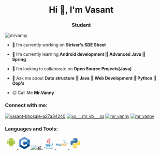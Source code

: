 <h1 align="center">Hi 👋, I'm Vasant</h1>
<h3 align="center">Student</h3>

<p align="left"> <img src="https://komarev.com/ghpvc/?username=mrvanny&label=Profile%20views&color=0eb482&style=flat" alt="mrvanny" /> </p>

- 🔭 I’m currently working on **Striver's SDE Sheet**

- 🌱 I’m currently learning **Android development || Advanced Java || Spring**

- 👯 I’m looking to collaborate on **Open Source Projects[Java]**

- 💬 Ask me about **Data structure || Java || Web Development || Python || Oop's**

- 😉 Call Me **Mr.Vanny**

<h3 align="left">Connect with me:</h3>
<p align="left">
<a href="https://linkedin.com/in/vasant-bhosale-a27a34240" target="blank"><img align="center" src="https://raw.githubusercontent.com/rahuldkjain/github-profile-readme-generator/master/src/images/icons/Social/linked-in-alt.svg" alt="vasant-bhosale-a27a34240" height="30" width="40" /></a>
<a href="https://instagram.com/xx___mr_vb___xx" target="blank"><img align="center" src="https://raw.githubusercontent.com/rahuldkjain/github-profile-readme-generator/master/src/images/icons/Social/instagram.svg" alt="xx___mr_vb___xx" height="30" width="40" /></a>
<a href="https://www.leetcode.com/mr_vanny" target="blank"><img align="center" src="https://raw.githubusercontent.com/rahuldkjain/github-profile-readme-generator/master/src/images/icons/Social/leet-code.svg" alt="mr_vanny" height="30" width="40" /></a>
<a href="https://auth.geeksforgeeks.org/user/mr_vanny" target="blank"><img align="center" src="https://raw.githubusercontent.com/rahuldkjain/github-profile-readme-generator/master/src/images/icons/Social/geeks-for-geeks.svg" alt="mr_vanny" height="30" width="40" /></a>
</p>

<h3 align="left">Languages and Tools:</h3>
<p align="left"> <a href="https://developer.android.com" target="_blank" rel="noreferrer"> <img src="https://raw.githubusercontent.com/devicons/devicon/master/icons/android/android-original-wordmark.svg" alt="android" width="40" height="40"/> </a> <a href="https://www.w3schools.com/cpp/" target="_blank" rel="noreferrer"> <img src="https://raw.githubusercontent.com/devicons/devicon/master/icons/cplusplus/cplusplus-original.svg" alt="cplusplus" width="40" height="40"/> </a> <a href="https://git-scm.com/" target="_blank" rel="noreferrer"> <img src="https://www.vectorlogo.zone/logos/git-scm/git-scm-icon.svg" alt="git" width="40" height="40"/> </a> <a href="https://www.java.com" target="_blank" rel="noreferrer"> <img src="https://raw.githubusercontent.com/devicons/devicon/master/icons/java/java-original.svg" alt="java" width="40" height="40"/> </a> <a href="https://www.mysql.com/" target="_blank" rel="noreferrer"> <img src="https://raw.githubusercontent.com/devicons/devicon/master/icons/mysql/mysql-original-wordmark.svg" alt="mysql" width="40" height="40"/> </a> <a href="https://www.python.org" target="_blank" rel="noreferrer"> <img src="https://raw.githubusercontent.com/devicons/devicon/master/icons/python/python-original.svg" alt="python" width="40" height="40"/> </a> </p>
